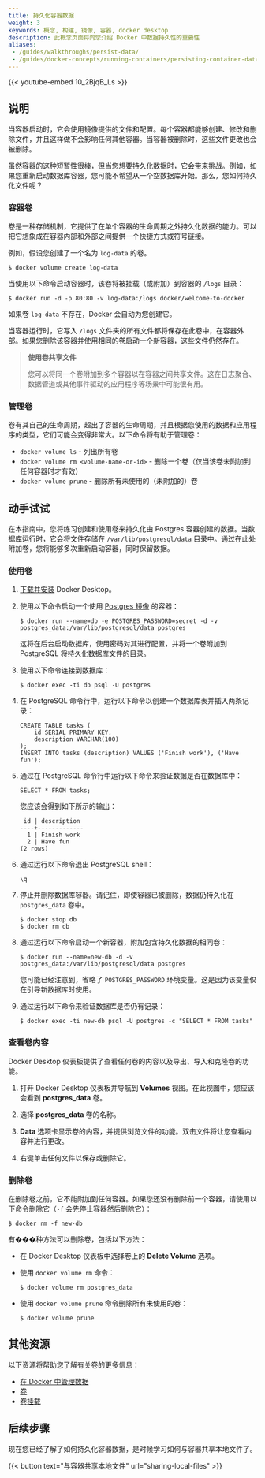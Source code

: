 ```yaml
---
title: 持久化容器数据
weight: 3
keywords: 概念, 构建, 镜像, 容器, docker desktop
description: 此概念页面将向您介绍 Docker 中数据持久性的重要性
aliases:
 - /guides/walkthroughs/persist-data/
 - /guides/docker-concepts/running-containers/persisting-container-data/
---
```


{{< youtube-embed 10_2BjqB_Ls >}}

## 说明

当容器启动时，它会使用镜像提供的文件和配置。每个容器都能够创建、修改和删除文件，并且这样做不会影响任何其他容器。当容器被删除时，这些文件更改也会被删除。

虽然容器的这种短暂性很棒，但当您想要持久化数据时，它会带来挑战。例如，如果您重新启动数据库容器，您可能不希望从一个空数据库开始。那么，您如何持久化文件呢？

### 容器卷

卷是一种存储机制，它提供了在单个容器的生命周期之外持久化数据的能力。可以把它想象成在容器内部和外部之间提供一个快捷方式或符号链接。

例如，假设您创建了一个名为 `log-data` 的卷。

```console
$ docker volume create log-data
```

当使用以下命令启动容器时，该卷将被挂载（或附加）到容器的 `/logs` 目录：

```console
$ docker run -d -p 80:80 -v log-data:/logs docker/welcome-to-docker
```

如果卷 `log-data` 不存在，Docker 会自动为您创建它。

当容器运行时，它写入 `/logs` 文件夹的所有文件都将保存在此卷中，在容器外部。如果您删除该容器并使用相同的卷启动一个新容器，这些文件仍然存在。

> **使用卷共享文件**
>
> 您可以将同一个卷附加到多个容器以在容器之间共享文件。这在日志聚合、数据管道或其他事件驱动的应用程序等场景中可能很有用。


### 管理卷

卷有其自己的生命周期，超出了容器的生命周期，并且根据您使用的数据和应用程序的类型，它们可能会变得非常大。以下命令将有助于管理卷：

- `docker volume ls` - 列出所有卷
- `docker volume rm <volume-name-or-id>` - 删除一个卷（仅当该卷未附加到任何容器时才有效）
- `docker volume prune` - 删除所有未使用的（未附加的）卷



## 动手试试

在本指南中，您将练习创建和使用卷来持久化由 Postgres 容器创建的数据。当数据库运行时，它会将文件存储在 `/var/lib/postgresql/data` 目录中。通过在此处附加卷，您将能够多次重新启动容器，同时保留数据。

### 使用卷

1. [下载并安装](/get-started/get-docker/) Docker Desktop。

2. 使用以下命令启动一个使用 [Postgres 镜像](https://hub.docker.com/_/postgres) 的容器：

    ```console
    $ docker run --name=db -e POSTGRES_PASSWORD=secret -d -v postgres_data:/var/lib/postgresql/data postgres
    ```

    这将在后台启动数据库，使用密码对其进行配置，并将一个卷附加到 PostgreSQL 将持久化数据库文件的目录。

3. 使用以下命令连接到数据库：

    ```console
    $ docker exec -ti db psql -U postgres
    ```

4. 在 PostgreSQL 命令行中，运行以下命令以创建一个数据库表并插入两条记录：

    ```text
    CREATE TABLE tasks (
        id SERIAL PRIMARY KEY,
        description VARCHAR(100)
    );
    INSERT INTO tasks (description) VALUES ('Finish work'), ('Have fun');
    ```

5. 通过在 PostgreSQL 命令行中运行以下命令来验证数据是否在数据库中：

    ```text
    SELECT * FROM tasks;
    ```

    您应该会得到如下所示的输出：

    ```text
     id | description
    ----+-------------
      1 | Finish work
      2 | Have fun
    (2 rows)
    ```

6. 通过运行以下命令退出 PostgreSQL shell：

    ```console
    \q
    ```

7. 停止并删除数据库容器。请记住，即使容器已被删除，数据仍持久化在 `postgres_data` 卷中。

    ```console
    $ docker stop db
    $ docker rm db
    ```

8. 通过运行以下命令启动一个新容器，附加包含持久化数据的相同卷：

    ```console
    $ docker run --name=new-db -d -v postgres_data:/var/lib/postgresql/data postgres 
    ```

    您可能已经注意到，省略了 `POSTGRES_PASSWORD` 环境变量。这是因为该变量仅在引导新数据库时使用。

9. 通过运行以下命令来验证数据库是否仍有记录：

    ```console
    $ docker exec -ti new-db psql -U postgres -c "SELECT * FROM tasks"
    ```

### 查看卷内容

Docker Desktop 仪表板提供了查看任何卷的内容以及导出、导入和克隆卷的功能。

1. 打开 Docker Desktop 仪表板并导航到 **Volumes** 视图。在此视图中，您应该会看到 **postgres_data** 卷。

2. 选择 **postgres_data** 卷的名称。

3. **Data** 选项卡显示卷的内容，并提供浏览文件的功能。双击文件将让您查看内容并进行更改。

4. 右键单击任何文件以保存或删除它。


### 删除卷

在删除卷之前，它不能附加到任何容器。如果您还没有删除前一个容器，请使用以下命令删除它（`-f` 会先停止容器然后删除它）：

```console
$ docker rm -f new-db
```

有���种方法可以删除卷，包括以下方法：

- 在 Docker Desktop 仪表板中选择卷上的 **Delete Volume** 选项。
- 使用 `docker volume rm` 命令：

    ```console
    $ docker volume rm postgres_data
    ```
- 使用 `docker volume prune` 命令删除所有未使用的卷：

    ```console
    $ docker volume prune
    ```


## 其他资源

以下资源将帮助您了解有关卷的更多信息：

- [在 Docker 中管理数据](/engine/storage)
- [卷](/engine/storage/volumes)
- [卷挂载](/engine/containers/run/#volume-mounts)


## 后续步骤

现在您已经了解了如何持久化容器数据，是时候学习如何与容器共享本地文件了。

{{< button text="与容器共享本地文件" url="sharing-local-files" >}}


